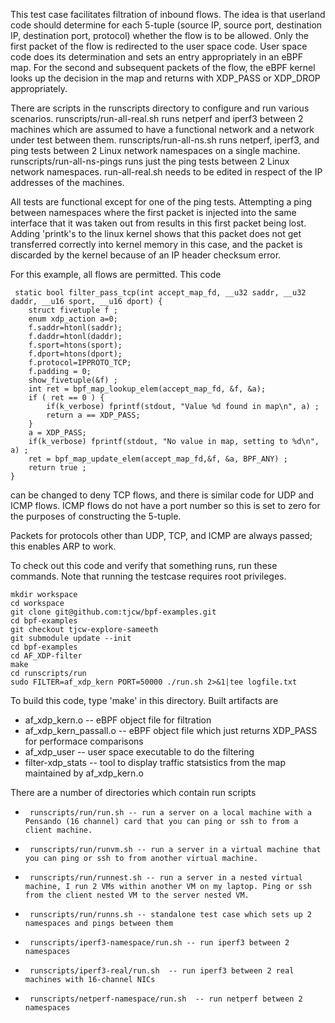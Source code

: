 This test case facilitates filtration of inbound flows.
The idea is that userland code should determine for each 5-tuple
(source IP, source port, destination IP, destination port, protocol) whether the flow
is to be allowed. Only the first packet of the flow is redirected to the user space
code. User space code does its determination and sets an entry appropriately in an
eBPF map. For the second and subsequent packets of the flow, the eBPF kernel
looks up the decision in the map and returns with XDP_PASS or XDP_DROP appropriately.

There are scripts in the runscripts directory to configure and run various scenarios. runscripts/run-all-real.sh runs netperf and iperf3
between 2 machines which are assumed to have a functional network and
a network under test between them. runscripts/run-all-ns.sh runs
netperf, iperf3, and ping tests between 2 Linux network namespaces on
a single machine. runscripts/run-all-ns-pings runs just the ping
tests between 2 Linux network namespaces. run-all-real.sh needs to be
edited in respect of the IP addresses of the machines.

All tests are functional except for one of the ping tests. Attempting
a ping between namespaces where the first packet is injected into the
same interface that it was taken out from results in this first packet
being lost. Adding 'printk's to the linux kernel shows that this packet
does not get transferred correctly into kernel memory in this case, and 
the packet is discarded by the kernel because of an IP header checksum
error.

For this example, all flows are permitted. This code

     static bool filter_pass_tcp(int accept_map_fd, __u32 saddr, __u32 daddr, __u16 sport, __u16 dport) {
     	struct fivetuple f ;
    	enum xdp_action a=0;
    	f.saddr=htonl(saddr);
    	f.daddr=htonl(daddr);
    	f.sport=htons(sport);
    	f.dport=htons(dport);
    	f.protocol=IPPROTO_TCP;
    	f.padding = 0;
    	show_fivetuple(&f) ;
    	int ret = bpf_map_lookup_elem(accept_map_fd, &f, &a);
    	if ( ret == 0 ) {
    		if(k_verbose) fprintf(stdout, "Value %d found in map\n", a) ;
    		return a == XDP_PASS;
    	}
    	a = XDP_PASS;
    	if(k_verbose) fprintf(stdout, "No value in map, setting to %d\n", a) ;
    	ret = bpf_map_update_elem(accept_map_fd,&f, &a, BPF_ANY) ;
    	return true ;
    }

can be changed to deny TCP flows, and there is similar code for UDP and ICMP flows.
ICMP flows do not have a port number so this is set to zero for the purposes of
constructing the 5-tuple.

Packets for protocols other than UDP, TCP, and ICMP are always passed; this enables
ARP to work.

To check out this code and verify that something runs, run these commands. Note that running the testcase requires root privileges.
```
mkdir workspace
cd workspace
git clone git@github.com:tjcw/bpf-examples.git
cd bpf-examples
git checkout tjcw-explore-sameeth
git submodule update --init
cd bpf-examples
cd AF_XDP-filter
make
cd runscripts/run 
sudo FILTER=af_xdp_kern PORT=50000 ./run.sh 2>&1|tee logfile.txt
```


To build this code, type 'make' in this directory. Built artifacts are
- af_xdp_kern.o -- eBPF object file for filtration
- af_xdp_kern_passall.o -- eBPF object file which just returns XDP_PASS for performace comparisons
- af_xdp_user -- user space executable to do the filtering
- filter-xdp_stats -- tool to display traffic statsistics from the map maintained by af_xdp_kern.o

There are a number of  directories which contain run scripts
-      runscripts/run/run.sh -- run a server on a local machine with a Pensando (16 channel) card that you can ping or ssh to from a client machine.
-      runscripts/run/runvm.sh -- run a server in a virtual machine that you can ping or ssh to from another virtual machine.
-      runscripts/run/runnest.sh -- run a server in a nested virtual machine, I run 2 VMs within another VM on my laptop. Ping or ssh from the client nested VM to the server nested VM.
-      runscripts/run/runns.sh -- standalone test case which sets up 2 namespaces and pings between them
-      runscripts/iperf3-namespace/run.sh -- run iperf3 between 2 namespaces
-      runscripts/iperf3-real/run.sh  -- run iperf3 between 2 real machines with 16-channel NICs
-      runscripts/netperf-namespace/run.sh  -- run netperf between 2 namespaces
    
